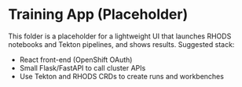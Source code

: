 # Training App (Placeholder)

This folder is a placeholder for a lightweight UI that launches RHODS notebooks and Tekton pipelines, and shows results.
Suggested stack:
- React front-end (OpenShift OAuth)
- Small Flask/FastAPI to call cluster APIs
- Use Tekton and RHODS CRDs to create runs and workbenches
